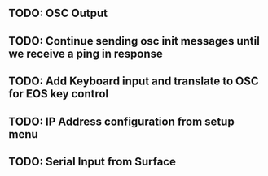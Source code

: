 ## TODO: OSC Output
## TODO: Continue sending osc init messages until we receive a ping in response
## TODO: Add Keyboard input and translate to OSC for EOS key control
## TODO: IP Address configuration from setup menu
## TODO: Serial Input from Surface